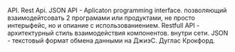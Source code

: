 API. Rest Api. JSON
API - Aplicaton programming interface. позволяющий взаимодейтсовать 2 програмами или продуктами, не просто интерыфейс, но и опиание с использованиением. 
Restfull  API - архитектурный стиль взаимодействия компонентов. внутри сети.
JSON - текстовый формат обмена данными  на ДжиэС. Дуглас Крокфорд.